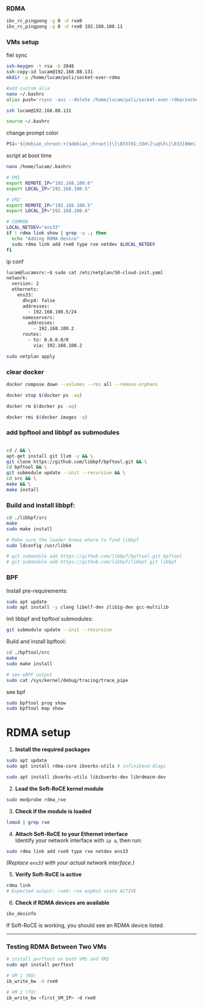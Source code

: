 
### RDMA
```sh
ibv_rc_pingpong -g 0 -d rxe0
ibv_rc_pingpong -g 0 -d rxe0 192.168.100.11
```

### VMs setup

fiel sync

```sh
ssh-keygen -t rsa -b 2048
ssh-copy-id lucam@192.168.88.131
mkdir -p /home/lucam/poli/socket-over-rdma

#add custom alia
nano ~/.bashrc
alias push='rsync -avz --delete /home/lucam/poli/socket-over-rdma/socket_boost/build lucam@192.168.100.6:/home/lucam/poli/socket-over-rdma'

ssh lucam@192.168.88.131

source ~/.bashrc

```

change prompt color
```sh
PS1='${debian_chroot:+($debian_chroot)}\[\033[01;33m\]\u@\h\[\033[00m\]:\[\033[01;35m\]\w\[\033[00m\]\[\033[01;31m\]\$\[\033[00m\] '
```


script at boot time
```sh
nano /home/lucam/.bashrc

# VM1
export REMOTE_IP="192.168.100.6"
export LOCAL_IP="192.168.100.5"

# VM2
export REMOTE_IP="192.168.100.5"
export LOCAL_IP="192.168.100.6"

# COMMON
LOCAL_NETDEV="ens33"
if ! rdma link show | grep -q .; then
  echo "Adding RDMA device"
  sudo rdma link add rxe0 type rxe netdev $LOCAL_NETDEV
fi

```


ip conf
```sh
lucam@lucamsrv:~$ sudo cat /etc/netplan/50-cloud-init.yaml
network:
  version: 2
  ethernets:
    ens33:
      dhcp4: false
      addresses:
        - 192.168.100.5/24
      nameservers:
        addresses:
          - 192.168.100.2
      routes:
        - to: 0.0.0.0/0
          via: 192.168.100.2

sudo netplan apply
```

### clear docker
```sh
docker compose down --volumes --rmi all --remove-orphans

docker stop $(docker ps -aq)

docker rm $(docker ps -aq)

docker rmi $(docker images -q)
```

### add bpftool and libbpf as submodules

```sh

cd / && \
apt-get install git llvm -y && \
git clone https://github.com/libbpf/bpftool.git && \
cd bpftool && \
git submodule update --init --recursive && \
cd src && \
make && \
make install
```

### Build and install libbpf:
```sh
cd ./libbpf/src
make
sudo make install

# Make sure the loader knows where to find libbpf
sudo ldconfig /usr/lib64
```


```sh
# git submodule add https://github.com/libbpf/bpftool.git bpftool
# git submodule add https://github.com/libbpf/libbpf.git libbpf
```



### BPF

Install pre-requirements:
```sh
sudo apt update
sudo apt install -y clang libelf-dev zlib1g-dev gcc-multilib
```

Init libbpf and bpftool submodules:
```sh
git submodule update --init --recursive
```


Build and install bpftool:
```sh
cd ./bpftool/src
make
sudo make install
```

```sh
# see eBPF output
sudo cat /sys/kernel/debug/tracing/trace_pipe
```

see bpf

```sh
sudo bpftool prog show
sudo bpftool map show
```


# RDMA setup

1. **Install the required packages**  
```bash
sudo apt update
sudo apt install rdma-core ibverbs-utils # infiniband-diags

sudo apt install ibverbs-utils libibverbs-dev librdmacm-dev
```

2. **Load the Soft-RoCE kernel module**  
```bash
sudo modprobe rdma_rxe
```

3. **Check if the module is loaded**  
```bash
lsmod | grep rxe
```

4. **Attach Soft-RoCE to your Ethernet interface**  
Identify your network interface with `ip a`, then run:  
```bash 
sudo rdma link add rxe0 type rxe netdev ens33
```
_(Replace `ens33` with your actual network interface.)_

5. **Verify Soft-RoCE is active**  
```bash
rdma link
# Expected output: rxe0: rxe enp0s3 state ACTIVE
```

6. **Check if RDMA devices are available**  
```bash
ibv_devinfo
```
If Soft-RoCE is working, you should see an RDMA device listed.

---

### **Testing RDMA Between Two VMs**


```bash
# install perftest on both VM1 and VM2
sudo apt install perftest

# VM 1 (RX)
ib_write_bw -d rxe0

# VM 2 (TX)
ib_write_bw <first_VM_IP> -d rxe0
```

